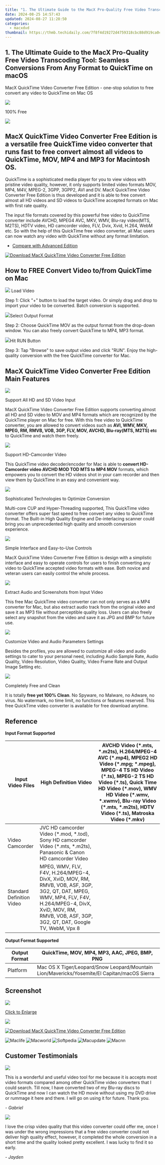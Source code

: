 ```yaml
---
title: "1. The Ultimate Guide to the MacX Pro-Quality Free Video Transcoding Tool: Seamless Conversions From Any Format to QuickTime on macOS"
date: 2024-08-25 14:57:43
updated: 2024-08-27 11:28:50
categories:
  - macxdvd
thumbnail: https://thmb.techidaily.com/7f8f4d19272d4759318cbc88d919ca0c7c48f620077177c71b194a7d51d8ecab.jpg
---
```


## 1. The Ultimate Guide to the MacX Pro-Quality Free Video Transcoding Tool: Seamless Conversions From Any Format to QuickTime on macOS

MacX QuickTime Video Converter Free Edition \- one-stop solution to free convert any video to QuickTime on Mac OS

![](https://www.macxdvd.com/quicktime-video-converter-free/../face/quicktime-video-converter-free.jpg) 

100% Free

![](https://www.macxdvd.com/quicktime-video-converter-free/../image-jp/flag.png) 

## **MacX QuickTime Video Converter Free Edition** is a versatile free QuickTime video converter that runs fast to free **convert almost all videos to QuickTime, MOV, MP4 and MP3** for Macintosh OS.

QuickTime is a sophisticated media player for you to view videos with pristine video quality, however, it only supports limited video formats MOV, MP4, M4V, MPEG-2, 3GPP, 3GPP2, AVI and DV. MacX QuickTime Video Converter Free Edition is thus developed and it is able to free convert almost all HD videos and SD videos to QuickTime accepted formats on Mac with first rate quality.

The input file formats covered by this powerful free video to QuickTime converter include AVCHD, MPEG4 AVC, MKV, WMV, Blu-ray video(MTS, M2TS), HDTV video, HD camcorder video, FLV, Dvix, Xvid, H.264, WebM etc. So with the help of this QuickTime free video converter, all Mac users can now watch any video with QuickTime without any format limitation.

* [Compare with Advanced Edition](https://tools.techidaily.com/macxdvd/products/)

[![Download MacX QuickTime Video Converter Free Edition](https://www.macxdvd.com/quicktime-video-converter-free/../image/bottom-download-big.jpg)](https://www.macxdvd.com/download/macx-quicktime-video-converter-free-edition.dmg) 

## How to FREE Convert Video to/from QuickTime on Mac

![](https://www.macxdvd.com/quicktime-video-converter-free/../i-pic/1.png) Load Video 

Step 1: Click "+" button to load the target video. Or simply drag and drop to import your video to be converted. Batch conversion is supported.

![](https://www.macxdvd.com/quicktime-video-converter-free/../i-pic/2.png)Select Output Format 

Step 2: Choose QuickTime MOV as the output format from the drop-down window. You can also freely convert QuickTime to MP4, MP3 format.

![](https://www.macxdvd.com/quicktime-video-converter-free/../i-pic/3.png)Hit RUN Button

Step 3: Tap "Browse" to save output video and click "RUN". Enjoy the high-quality conversion with the free QuickTime converter for Mac. 

## MacX QuickTime Video Converter Free Edition Main Features

![](https://www.macxdvd.com/quicktime-video-converter-free/image/1.jpg) 

Support All HD and SD Video Input

MacX QuickTime Video Converter Free Edition supports converting almost all HD and SD video to MOV and MP4 formats which are recognized by the QuickTime player on Mac for free. With this free video to QuickTime converter, you are allowed to convert videos such as **AVI, WMV, MKV, MPEG, RM, RMVB, VOB, 3GP, FLV, MOV, AVCHD, Blu-ray(MTS, M2TS) etc** to QuickTime and watch them freely.

![](https://www.macxdvd.com/quicktime-video-converter-free/image/2.jpg) 

Support HD-Camcorder Video

This QuickTime video decoder/encoder for Mac is able to **convert HD-Camcorder video AVCHD MOD TOD MTS to MP4 MOV** formats, which empowers you to convert the HD videos shot in your cam recorder and then view them by QuickTime in an easy and convenient way.

![](https://www.macxdvd.com/quicktime-video-converter-free/image/3.jpg) 

Sophisticated Technologies to Optimize Conversion

Multi-core CUP and Hyper-Threading supported, This QuickTime video converter offers super fast speed to free convert any video to QuickTime format. The Built-in High Quality Engine and De-interlacing scanner could bring you an unprecedented high quality and smooth conversion experience.

![](https://www.macxdvd.com/quicktime-video-converter-free/image/4.jpg) 

 Simple Interface and Easy-to-Use Controls

MacX QuickTime Video Converter Free Edition is design with a simplistic interface and easy to operate controls for users to finish converting any video to QuickTime accepted video formats with ease. Both novice and veteran users can easily control the whole process.

![](https://www.macxdvd.com/quicktime-video-converter-free/image/5.jpg) 

 Extract Audio and Screenshots from Input Video

This free Mac QuickTime video converter can not only serves as a MP4 converter for Mac, but also extract audio track from the original video and save it as MP3 file without perceptible quality loss. Users can also freely select any snapshot from the video and save it as JPG and BMP for future use.

![](https://www.macxdvd.com/quicktime-video-converter-free/image/6.jpg) 

Customize Video and Audio Parameters Settings

Besides the profiles, you are allowed to customize all video and audio settings to cater to your personal need, including Audio Sample Rate, Audio Quality, Video Resolution, Video Quality, Video Frame Rate and Output Image Setting etc.

![](https://www.macxdvd.com/quicktime-video-converter-free/image/7.jpg) 

Completely Free and Clean

It is totally **free yet 100% Clean**. No Spyware, no Malware, no Adware, no virus. No watermark, no time limit, no functions or features reserved. This free QuickTime video converter is available for free download anytime.

## Reference

**Input Format Supported**

| Input Video Files         | High Definition Video                                                                                                                                                                                             | AVCHD Video (\*.mts, \*.m2ts), H.264/MPEG-4 AVC (\*.mp4), MPEG2 HD Video (\*.mpg; \*.mpeg), MPEG-4 TS HD Video (\*.ts), MPEG-2 TS HD Video (\*.ts), Quick Time HD Video (\*.mov), WMV HD Video (\*.wmv, \*.xwmv), Blu-ray Video (\*.mts, \*.m2ts), HDTV Video (\*.ts), Matroska Video (\*.mkv) |
| ------------------------- | ----------------------------------------------------------------------------------------------------------------------------------------------------------------------------------------------------------------- | ---------------------------------------------------------------------------------------------------------------------------------------------------------------------------------------------------------------------------------------------------------------------------------------------- |
| Video Camcorder           | JVC HD camcorder Video (\*.mod, \*.tod), Sony HD camcorder Video (\*.mts, \*.m2ts), Panasonic & Canon HD camcorder Video                                                                                          |                                                                                                                                                                                                                                                                                                |
| Standard Definition Video | MPEG, WMV, FLV, F4V, H.264/MPEG-4, DivX, XviD, MOV, RM, RMVB, VOB, ASF, 3GP, 3G2, QT, DAT, MPEG, WMV, MP4, FLV, F4V, H.264/MPEG-4, DivX, XviD, MOV, RM, RMVB, VOB, ASF, 3GP, 3G2, QT, DAT, Google TV, WebM, Vpx 8 |                                                                                                                                                                                                                                                                                                |

**Output Format Supported**

| Output Format | QuickTime, MOV, MP4, MP3, AAC, JPEG, BMP, PNG                                                |
| ------------- | -------------------------------------------------------------------------------------------- |
| Platform      | Mac OS X Tiger/Leopard/Snow Leopard/Mountain Lion/Mavericks/Yosemite/El Capitan/macOS Sierra |

## Screenshot

![](https://www.macxdvd.com/quicktime-video-converter-free/image/screenshot.png)

[Click to Enlarge](https://tools.techidaily.com/macxdvd/products/)

![](https://www.macxdvd.com/quicktime-video-converter-free/image/screenshot_02.png) 

[![Download MacX QuickTime Video Converter Free Edition](https://www.macxdvd.com/quicktime-video-converter-free/../image/bottom-download-big.jpg)](https://www.macxdvd.com/quicktime-video-converter-free/../download/macx-quicktime-video-converter-free-edition.dmg)

![Maclife](https://www.macxdvd.com/quicktime-video-converter-free/../i-pic/maclife.gif) ![Macworld](https://www.macxdvd.com/quicktime-video-converter-free/../i-pic/macworld.gif) ![Softpedia](https://www.macxdvd.com/quicktime-video-converter-free/../i-pic/softpedia.gif) ![Macupdate](https://www.macxdvd.com/quicktime-video-converter-free/../i-pic/macupdate.gif) ![Macnn](https://www.macxdvd.com/quicktime-video-converter-free/../i-pic/macnn.gif) 

## Customer Testimonials

![](https://www.macxdvd.com/quicktime-video-converter-free/../image/customer-ico.jpg) 

This is a wonderful and useful video tool for me because it is accepts most video formats compared among other QuickTime video converters that I could search. Till now, I have converted two of my Blu-ray discs to QuickTime and now I can watch the HD movie without using my DVD drive or rummage it here and there. I will go on using it for future. Thank you.

_\- Gabriel_ 

![](https://www.macxdvd.com/quicktime-video-converter-free/../image/customer-ico.jpg) 

I love the crisp video quality that this video converter could offer me, once I was under the wrong impressions that a free video converter could not deliver high quality effect, however, it completed the whole conversion in a short time and the quality looked pretty excellent. I was lucky to find it so early.

_\- Jayden_

<ins class="adsbygoogle"
     style="display:block"
     data-ad-format="autorelaxed"
     data-ad-client="ca-pub-7571918770474297"
     data-ad-slot="1223367746"></ins>



<ins class="adsbygoogle"
     style="display:block"
     data-ad-client="ca-pub-7571918770474297"
     data-ad-slot="8358498916"
     data-ad-format="auto"
     data-full-width-responsive="true"></ins>
